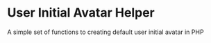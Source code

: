 # User Initial Avatar Helper
A simple set of functions to creating default user initial avatar in PHP
